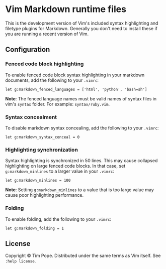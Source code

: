 # Vim Markdown runtime files

This is the development version of Vim's included syntax highlighting and
filetype plugins for Markdown. Generally you don't need to install these if
you are running a recent version of Vim.

## Configuration

### Fenced code block highlighting

To enable fenced code block syntax highlighting in your markdown
documents, add the following to your `.vimrc`:

    let g:markdown_fenced_languages = ['html', 'python', 'bash=sh']

**Note**: The fenced language names must be valid names of syntax files in vim's
`syntax` folder. For example: `syntax/ruby.vim`.

### Syntax concealment

To disable markdown syntax concealing, add the following to your `.vimrc`:

    let g:markdown_syntax_conceal = 0

### Highlighting synchronization

Syntax highlighting is synchronized in 50 lines. This may cause collapsed
highlighting on large fenced code blocks.
In that case, set `g:markdown_minlines` to a larger value in your `.vimrc`:

    let g:markdown_minlines = 100

**Note**: Setting `g:markdown_minlines` to a value that is too large value may
cause poor highlighting performance.

### Folding

To enable folding, add the following to your `.vimrc`:

    let g:markdown_folding = 1

## License

Copyright © Tim Pope.  Distributed under the same terms as Vim itself.
See `:help license`.
